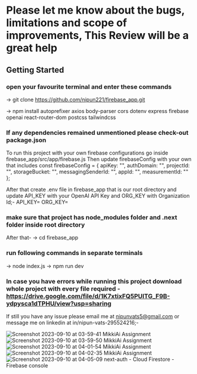 # Please let me know about the bugs, limitations and scope of improvements, This Review will be a great help

## Getting Started

### open your favourite terminal and enter these commands
-> git clone https://github.com/nipun221/firebase_app.git

-> npm install autoprefixer axios body-parser cors dotenv express firebase openai react-router-dom postcss tailwindcss

### If any dependencies remained unmentioned please check-out package.json
To run this project with your own firebase configurations go inside firebase_app/src/app/firebase.js
Then update firebaseConfig with your own that includes
const firebaseConfig = {
  apiKey: "",
  authDomain: "",
  projectId: "",
  storageBucket: "",
  messagingSenderId: "",
  appId: "",
  measurementId: ""
};

After that create .env file in firebase_app that is our root directory
and update API_KEY with your OpenAI API Key and ORG_KEY with Organization Id;-
API_KEY=
ORG_KEY=

### make sure that project has node_modules folder and .next folder inside root directory
After that-
-> cd firebase_app
### run following commands in separate terminals
-> node index.js
-> npm run dev
### In case you have errors while running this project download whole project with every file required -https://drive.google.com/file/d/1K7xtixFQ5PUITG_F9B-ydpysca1dTPHU/view?usp=sharing
If still you have any issue please email me at nipunvats5@gmail.com or message me on linkedin at in/nipun-vats-295524216;- 



![Screenshot 2023-09-10 at 03-59-41 MikkiAi Assignment](https://github.com/nipun221/firebase_app/assets/98182168/31c6336b-d90e-40fb-bdf8-c500d0fee6ce)
![Screenshot 2023-09-10 at 03-59-50 MikkiAi Assignment](https://github.com/nipun221/firebase_app/assets/98182168/8e22792e-7465-44bb-ab67-1de0abfbd701)
![Screenshot 2023-09-10 at 04-01-54 MikkiAi Assignment](https://github.com/nipun221/firebase_app/assets/98182168/f5cf89b5-4887-43ba-a006-dcf0334710a7)
![Screenshot 2023-09-10 at 04-02-35 MikkiAi Assignment](https://github.com/nipun221/firebase_app/assets/98182168/5c571afa-d997-44d0-9224-873c6073674d)
![Screenshot 2023-09-10 at 04-05-09 next-auth - Cloud Firestore - Firebase console](https://github.com/nipun221/firebase_app/assets/98182168/2c5eccc4-6ab3-4d5a-8014-5d3fb802bf7b)
